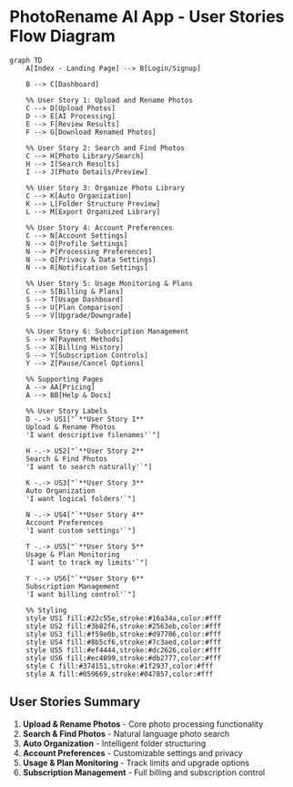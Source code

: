 # PhotoRename AI App - User Stories Flow Diagram

```mermaid
graph TD
    A[Index - Landing Page] --> B[Login/Signup]
    
    B --> C[Dashboard]
    
    %% User Story 1: Upload and Rename Photos
    C --> D[Upload Photos]
    D --> E[AI Processing]
    E --> F[Review Results]
    F --> G[Download Renamed Photos]
    
    %% User Story 2: Search and Find Photos
    C --> H[Photo Library/Search]
    H --> I[Search Results]
    I --> J[Photo Details/Preview]
    
    %% User Story 3: Organize Photo Library
    C --> K[Auto Organization]
    K --> L[Folder Structure Preview]
    L --> M[Export Organized Library]
    
    %% User Story 4: Account Preferences
    C --> N[Account Settings]
    N --> O[Profile Settings]
    N --> P[Processing Preferences]
    N --> Q[Privacy & Data Settings]
    N --> R[Notification Settings]
    
    %% User Story 5: Usage Monitoring & Plans
    C --> S[Billing & Plans]
    S --> T[Usage Dashboard]
    S --> U[Plan Comparison]
    S --> V[Upgrade/Downgrade]
    
    %% User Story 6: Subscription Management
    S --> W[Payment Methods]
    S --> X[Billing History]
    S --> Y[Subscription Controls]
    Y --> Z[Pause/Cancel Options]
    
    %% Supporting Pages
    A --> AA[Pricing]
    A --> BB[Help & Docs]
    
    %% User Story Labels
    D -.-> US1["`**User Story 1**
    Upload & Rename Photos
    'I want descriptive filenames'`"]
    
    H -.-> US2["`**User Story 2**
    Search & Find Photos
    'I want to search naturally'`"]
    
    K -.-> US3["`**User Story 3**
    Auto Organization
    'I want logical folders'`"]
    
    N -.-> US4["`**User Story 4**
    Account Preferences
    'I want custom settings'`"]
    
    T -.-> US5["`**User Story 5**
    Usage & Plan Monitoring
    'I want to track my limits'`"]
    
    Y -.-> US6["`**User Story 6**
    Subscription Management
    'I want billing control'`"]
    
    %% Styling
    style US1 fill:#22c55e,stroke:#16a34a,color:#fff
    style US2 fill:#3b82f6,stroke:#2563eb,color:#fff
    style US3 fill:#f59e0b,stroke:#d97706,color:#fff
    style US4 fill:#8b5cf6,stroke:#7c3aed,color:#fff
    style US5 fill:#ef4444,stroke:#dc2626,color:#fff
    style US6 fill:#ec4899,stroke:#db2777,color:#fff
    style C fill:#374151,stroke:#1f2937,color:#fff
    style A fill:#059669,stroke:#047857,color:#fff
```

## User Stories Summary

1. **Upload & Rename Photos** - Core photo processing functionality
2. **Search & Find Photos** - Natural language photo search
3. **Auto Organization** - Intelligent folder structuring
4. **Account Preferences** - Customizable settings and privacy
5. **Usage & Plan Monitoring** - Track limits and upgrade options
6. **Subscription Management** - Full billing and subscription control
